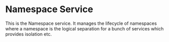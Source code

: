 # Namespace Service

This is the Namespace service. It manages the lifecycle of namespaces where a namespace is the logical separation for a bunch of services which provides isolation etc.